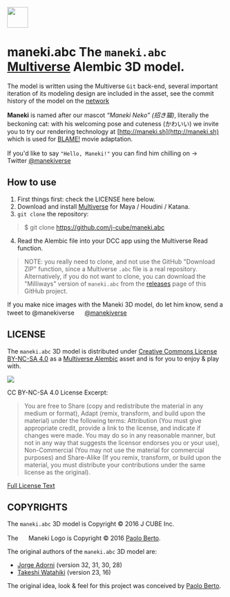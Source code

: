 <a href="#"><img src="https://pbs.twimg.com/profile_images/747231052444241920/03MurYeH_400x400.jpg" width="48"></a>

# maneki.abc The `maneki.abc` [Multiverse](http://multi-verse-io) Alembic 3D model.

The model is written using the Multiverse `Git` back-end, several important
iteration of its modeling design are included in the asset, see the commit
history of the model on the
[network](https://github.com/j-cube/maneki.abc/network)

**Maneki** is named after our mascot _“Maneki Neko” (招き猫)_, literally the
beckoning cat: with his welcoming pose and cuteness (かわいい) we invite you to
try our rendering technology at [http://maneki.sh](http://maneki.sh) which is
used for [BLAME!](http://www.blame.jp) movie adaptation.

If you'd like to say `"Hello, Maneki!"` you can find him chilling on → <span><a
href="https://twitter.com/manekiverse"><img
src="https://abs.twimg.com/a/1470279950/img/t1/favicon.svg"
width="16"></a></span> Twitter [@manekiverse](https://twitter.com/manekiverse)

## How to use 

1. First things first: check the LICENSE here below.
2. Download and install [Multiverse](http://multi-verse.io) for Maya / Houdini / Katana.
3. `git clone` the repository:

 > $ git clone https://github.com/j-cube/maneki.abc

4. Read the Alembic file into your DCC app using the Multiverse Read function.

 > NOTE: you really need to clone, and not use the GitHub "Download ZIP"
         function, since a Multiverse `.abc` file is a real repository.
         Alternatively, if you do not want to clone, you can download the
         "Milliways" version of `maneki.abc` from the
         [releases](https://github.com/j-cube/maneki.abc/releases) page of
         this GitHub project.

If you make nice images with the Maneki 3D model, do let him know,
send a tweet to @manekiverse
<span><a href="https://twitter.com/manekiverse">
<img src="https://abs.twimg.com/a/1470279950/img/t1/favicon.svg"
width="16"></a></span> [@manekiverse](https://twitter.com/manekiverse)


## LICENSE

The `maneki.abc` 3D model is distributed under [Creative Commons License BY-NC-SA 4.0](href="http://creativecommons.org/licenses/by-nc-sa/4.0/") as a <a href="http://multi-verse.io">Multiverse Alembic</a> asset and is for you to enjoy & play with.

<span><a href="http://creativecommons.org/licenses/by-nc-sa/4.0/"><img src="https://i.creativecommons.org/l/by-nc-sa/4.0/80x15.png"></a></span>

CC BY-NC-SA 4.0 License Excerpt:

> You are free to Share (copy and redistribute the material in any medium or
> format), Adapt (remix, transform, and build upon the material) under the
> following terms: Attribution (You must give appropriate credit, provide a link
> to the license, and indicate if changes were made. You may do so in any
> reasonable manner, but not in any way that suggests the licensor endorses you
> or your use), Non-Commercial (You may not use the material for commercial
> purposes) and Share-Alike (If you remix, transform, or build upon the
> material, you must distribute your contributions under the same license as the
> original).

[Full License Text](href="http://creativecommons.org/licenses/by-nc-sa/4.0/")

## COPYRIGHTS

The `maneki.abc` 3D model is Copyright © 2016 J CUBE Inc.

The <span><a href="#"><img src="https://pbs.twimg.com/profile_images/747231052444241920/03MurYeH_400x400.jpg" width="16"></a></span> Maneki Logo is Copyright © 2016 [Paolo Berto](https://twitter.com/pberto).

The original authors of the `maneki.abc` 3D model are:

- [Jorge Adorni](mailto:jorgeadorni@gmail.com) (version 32, 31, 30, 28)
- [Takeshi Watahiki](mailto:) (version 23, 16)

The original idea, look & feel for this project was conceived by [Paolo Berto](https://twitter.com/pberto).
